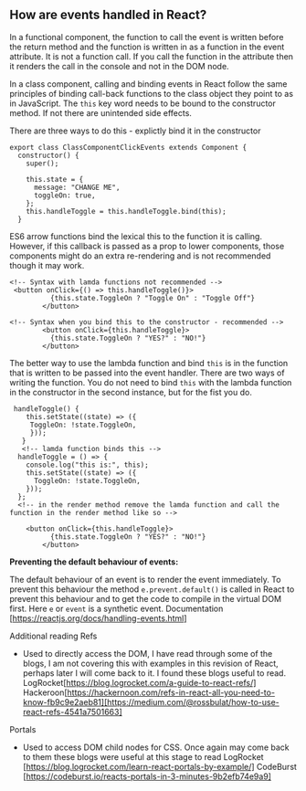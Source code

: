 ## How are events handled in React?

In a functional component, the function to call the event is written before the return method and the function is written in as a function in the event attribute. It is not a function call. If you call the function in the attribute then it renders the call in the console and not in the DOM node.

In a class component, calling and binding events in React follow the same principles of binding call-back functions to the class object they point to as in JavaScript. The `this` key word needs to be bound to the constructor method. If not there are unintended side effects.

There are three ways to do this - explictly bind it in the constructor

```
export class ClassComponentClickEvents extends Component {
  constructor() {
    super();

    this.state = {
      message: "CHANGE ME",
      toggleOn: true,
    };
    this.handleToggle = this.handleToggle.bind(this);
  }
```

ES6 arrow functions bind the lexical this to the function it is calling. However, if this callback is passed as a prop to lower components, those components might do an extra re-rendering and is not recommended though it may work.

```
<!-- Syntax with lamda functions not recommended -->
 <button onClick={() => this.handleToggle()}>
          {this.state.ToggleOn ? "Toggle On" : "Toggle Off"}
        </button>

<!-- Syntax when you bind this to the constructor - recommended -->
        <button onClick={this.handleToggle}>
          {this.state.ToggleOn ? "YES?" : "NO!"}
        </button>
```

The better way to use the lambda function and bind `this` is in the function that is written to be passed into the event handler. There are two ways of writing the function. You do not need to bind `this` with the lambda function in the constructor in the second instance, but for the fist you do.

```
 handleToggle() {
    this.setState((state) => ({
     ToggleOn: !state.ToggleOn,
     }));
   }
   <!-- lamda function binds this -->
  handleToggle = () => {
    console.log("this is:", this);
    this.setState((state) => ({
      ToggleOn: !state.ToggleOn,
    }));
  };
  <!-- in the render method remove the lamda function and call the function in the render method like so -->

    <button onClick={this.handleToggle}>
          {this.state.ToggleOn ? "YES?" : "NO!"}
        </button>
```

**Preventing the default behaviour of events:**

The default behaviour of an event is to render the event immediately. To prevent this behaviour the method `e.prevent.default()` is called in React to prevent this behaviour and to get the code to compile in the virtual DOM first. Here `e` or `event` is a synthetic event.
Documentation [https://reactjs.org/docs/handling-events.html]

Additional reading
Refs

- Used to directly access the DOM, I have read through some of the blogs, I am not covering this with examples in this revision of React, perhaps later I will come back to it. I found these blogs useful to read.
  LogRocket[https://blog.logrocket.com/a-guide-to-react-refs/]
  Hackeroon[https://hackernoon.com/refs-in-react-all-you-need-to-know-fb9c9e2aeb81][https://medium.com/@rossbulat/how-to-use-react-refs-4541a7501663]

Portals

- Used to access DOM child nodes for CSS. Once again may come back to them these blogs were useful at this stage to read
  LogRocket [https://blog.logrocket.com/learn-react-portals-by-example/]
  CodeBurst [https://codeburst.io/reacts-portals-in-3-minutes-9b2efb74e9a9]
